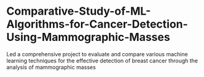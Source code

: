 # Comparative-Study-of-ML-Algorithms-for-Cancer-Detection-Using-Mammographic-Masses
Led a comprehensive project to evaluate and compare various machine learning techniques for the effective detection of breast cancer through the analysis of mammographic masses
